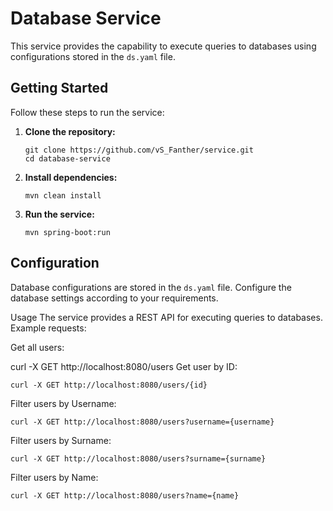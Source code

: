 # Database Service

This service provides the capability to execute queries to databases using configurations stored in the `ds.yaml` file.

## Getting Started

Follow these steps to run the service:

1. **Clone the repository:**
    ```
   git clone https://github.com/vS_Fanther/service.git
   cd database-service
   ```

2. **Install dependencies:**
   ```
   mvn clean install
   ```

3. **Run the service:**
   ```
   mvn spring-boot:run
   ```

## Configuration

Database configurations are stored in the `ds.yaml` file.
Configure the database settings according to your requirements.

Usage
The service provides a REST API for executing queries to databases. Example requests:

Get all users:

curl -X GET http://localhost:8080/users
Get user by ID:
```
curl -X GET http://localhost:8080/users/{id}
```
Filter users by Username:
```
curl -X GET http://localhost:8080/users?username={username}
```

Filter users by Surname:
```
curl -X GET http://localhost:8080/users?surname={surname}
```
Filter users by Name:
```
curl -X GET http://localhost:8080/users?name={name}
```
